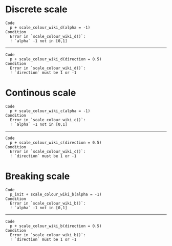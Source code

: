 # Discrete scale

    Code
      p + scale_colour_wiki_d(alpha = -1)
    Condition
      Error in `scale_colour_wiki_d()`:
      ! `alpha` -1 not in [0,1]

---

    Code
      p + scale_colour_wiki_d(direction = 0.5)
    Condition
      Error in `scale_colour_wiki_d()`:
      ! `direction` must be 1 or -1

# Continous scale

    Code
      p + scale_colour_wiki_c(alpha = -1)
    Condition
      Error in `scale_colour_wiki_c()`:
      ! `alpha` -1 not in [0,1]

---

    Code
      p + scale_colour_wiki_c(direction = 0.5)
    Condition
      Error in `scale_colour_wiki_c()`:
      ! `direction` must be 1 or -1

# Breaking scale

    Code
      p_init + scale_colour_wiki_b(alpha = -1)
    Condition
      Error in `scale_colour_wiki_b()`:
      ! `alpha` -1 not in [0,1]

---

    Code
      p + scale_colour_wiki_b(direction = 0.5)
    Condition
      Error in `scale_colour_wiki_b()`:
      ! `direction` must be 1 or -1

